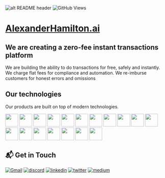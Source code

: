 ![alt README header](https://raw.githubusercontent.com/v3-dot-cash/v3-dot-cash/main/assets/hamilton.jpeg)
![GitHub Views](https://komarev.com/ghpvc/?username=v3-dot-cash&color=FAC151)
<!-- [![typescript](https://img.shields.io/badge/React-Expert-FAC151.svg?logo=react&logoWidth=20)](https://github.com/v3-dot-cash)
[![typescript](https://img.shields.io/badge/Django-Expert-FAC151.svg?logo=django&logoWidth=20)](https://github.com/v3-dot-cash)
[![typescript](https://img.shields.io/badge/Mathematics-Expert-FAC151.svg?logo=mathematics&logoWidth=20)](https://github.com/v3-dot-cash) -->

# <a href="https://www.alexanderhamilton.ai">AlexanderHamilton.ai</a>

## We are creating a zero-fee instant transactions platform

We are building the ability to do transactions for free, safely and instantly. We charge flat fees for compliance and automation. We re-imburse customers for honest errors and omissions


## Our technologies

Our products are built on top of modern technologies.

<p align="left">
  
<img src="https://raw.githubusercontent.com/v3-dot-cash/.github/main/assets/next.svg" height="auto" width="40">
  
<img src="https://raw.githubusercontent.com/v3-dot-cash/.github/main/assets/react-original.svg" height="auto" width="40">
  
<img src="https://raw.githubusercontent.com/v3-dot-cash/.github/main/assets/aws.svg" height="auto" width="40">
  
<img src="https://raw.githubusercontent.com/v3-dot-cash/.github/main/assets/cloudflare.svg" height="auto" width="40">
  
<img src="https://raw.githubusercontent.com/v3-dot-cash/.github/main/assets/typescript.svg" height="auto" width="40">
  
<img src="https://raw.githubusercontent.com/v3-dot-cash/.github/main/assets/elixir.svg" height="auto" width="40">
  
<img src="https://raw.githubusercontent.com/v3-dot-cash/.github/main/assets/pulumi.svg" height="auto" width="40">
  
<img src="https://raw.githubusercontent.com/v3-dot-cash/.github/main/assets/postgre.svg" height="auto" width="40">
  
<img src="https://raw.githubusercontent.com/v3-dot-cash/.github/main/assets/nodejs-original.svg" height="auto" width="40">

<img src="https://raw.githubusercontent.com/v3-dot-cash/.github/main/assets/javascript-plain.svg" height="auto" width="40">

<img src="https://raw.githubusercontent.com/v3-dot-cash/.github/main/assets/css3-original.svg" height="auto" width="40">

<img src="https://raw.githubusercontent.com/v3-dot-cash/.github/main/assets/sass-original.svg" height="auto" width="40">

<img src="https://raw.githubusercontent.com/v3-dot-cash/.github/main/assets/jquery-plain.svg" height="auto" width="40">

<img src="https://raw.githubusercontent.com/v3-dot-cash/.github/main/assets/html5-original.svg" height="auto" width="40">

<img src="https://raw.githubusercontent.com/v3-dot-cash/.github/main/assets/bootstrap-plain.svg" height="auto" width="40">

<img src="https://raw.githubusercontent.com/v3-dot-cash/.github/main/assets/visualstudio-plain.svg" height="auto" width="40">

<img src="https://raw.githubusercontent.com/v3-dot-cash/.github/main/assets/redux-original.svg" height="auto" width="40">

<img src="https://raw.githubusercontent.com/v3-dot-cash/.github/main/assets/git-original.svg" height="auto" width="40">
</p>

## 📬 Get in Touch

[<img alt="Gmail" src="https://img.shields.io/badge/Gmail-D14836?style=for-the-badge&logo=gmail&logoColor=white" />](mailto:hh@v3.cash)
[<img alt="discord" src="https://img.shields.io/badge/discord-333399.svg?&style=for-the-badge&logo=discord&logoColor=white" />](https://discord.gg/qFTEmBGzxU)
[<img alt="linkedin" src="https://img.shields.io/badge/linkedin-%230077B5.svg?&style=for-the-badge&logo=linkedin&logoColor=white"/>](https://www.linkedin.com/company/v3-dot-cash)
[<img alt="twitter" src="https://img.shields.io/badge/twitter-%231DA1F2.svg?&style=for-the-badge&logo=twitter&logoColor=white" />](https://twitter.com/v3_dot_cash)
[<img alt="medium" src="https://img.shields.io/badge/medium-000000.svg?&style=for-the-badge&logo=medium&logoColor=white"/>](https://blog.alexanderhamilton.ai/)
